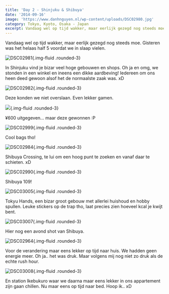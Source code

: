 ```yaml
---
title: 'Day 2 - Shinjuku & Shibuya'
date: '2014-09-16'
image: 'https://www.danhnguyen.nl/wp-content/uploads/DSC02980.jpg'
category: Tokyo, Kyoto, Osaka - Japan
excerpt: Vandaag wel op tijd wakker, maar eerlijk gezegd nog steeds moe. Gisteren was het helaas half 5 voordat we in slaap vielen...
---
```


Vandaag wel op tijd wakker, maar eerlijk gezegd nog steeds moe. Gisteren was het helaas half 5 voordat we in slaap vielen.

![DSC02981](https://www.danhnguyen.nl/wp-content/uploads/DSC02981-575x1024.jpg){.img-fluid .rounded-3}

In Shinjuku vind je bizar veel hoge gebouwen en shops. Oh ja en omg, we stonden in een winkel en ineens een dikke aardbeving! Iedereen om ons heen deed gewoon alsof het de normaalste zaak was. xD

![DSC02982](https://www.danhnguyen.nl/wp-content/uploads/DSC02982-1024x575.jpg){.img-fluid .rounded-3}

Deze konden we niet overslaan. Even lekker gamen.

![](https://www.danhnguyen.nl/wp-content/uploads/DSC030131-1024x575.jpg){.img-fluid .rounded-3}

¥600 uitgegeven... maar deze gewonnen :P

![DSC02999](https://www.danhnguyen.nl/wp-content/uploads/DSC02999-1024x575.jpg){.img-fluid .rounded-3}

Cool bags tho!

![DSC02984](https://www.danhnguyen.nl/wp-content/uploads/DSC02984-1024x575.jpg){.img-fluid .rounded-3}

Shibuya Crossing, te lui om een hoog punt te zoeken en vanaf daar te schieten. xD

![DSC02990](https://www.danhnguyen.nl/wp-content/uploads/DSC02990-1024x575.jpg){.img-fluid .rounded-3}

Shibuya 109!

![DSC03005](https://www.danhnguyen.nl/wp-content/uploads/DSC03005-575x1024.jpg){.img-fluid .rounded-3}

Tokyu Hands, een bizar groot gebouw met allerlei huishoud en hobby spullen. Leuke stickers op de trap tho, laat precies zien hoeveel kcal je kwijt bent.

![DSC03007](https://www.danhnguyen.nl/wp-content/uploads/DSC03007-1024x575.jpg){.img-fluid .rounded-3}

Hier nog een avond shot van Shibuya.

<!-- <iframe src="//www.youtube.com/embed/pN3vy8Ne_PU?rel=0" frameborder="0" allowfullscreen></iframe> -->
<!-- Filmpje van Shibuya Crossing, busy right? xD -->

![DSC02964](https://www.danhnguyen.nl/wp-content/uploads/DSC02964-1024x575.jpg){.img-fluid .rounded-3}

Voor de verandering maar eens lekker op tijd naar huis. We hadden geen energie meer. Oh ja.. het was druk. Maar volgens mij nog niet zo druk als de echte rush hour.

![DSC03008](https://www.danhnguyen.nl/wp-content/uploads/DSC03008-1024x575.jpg){.img-fluid .rounded-3}

En station Ikebukuro waar we daarna maar eens lekker in ons appartement zijn gaan chillen. Nu maar eens op tijd naar bed. Hoop ik.. xD
